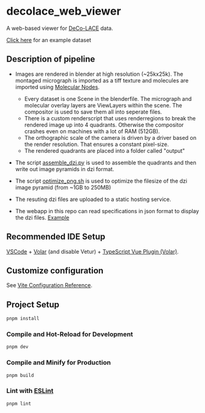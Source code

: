 # decolace_web_viewer

A web-based  viewer for [DeCo-LACE](https://github.com/jojoelfe/decolace) data.

[Click here](https://jojoelfe.github.io/decolace_web_viewer) for an example dataset

## Description of pipeline

- Images are rendered in blender at high resolution (~25kx25k). The montaged micrograph is imported as a tiff texture and molecules are imported using [Molecular Nodes](https://github.com/BradyAJohnston/MolecularNodes).

    - Every dataset is one Scene in the blenderfile. The micrograph and molecular overlay layers are ViewLayers within the scene. The compositor is used to save them all into seperate files.
    - There is a custom renderscript that uses renderregions to break the rendered image up into 4 quadrants. Otherwise the compositor crashes even on machines with a lot of RAM (512GB).
    - The orthographic scale of the camera is driven by a driver based on the render resolution. That ensures a constant pixel-size.
    - The rendered quadrants are placed into a folder called "output"

- The script [assemble_dzi.py](preprocessing_scripts/assemble_dzi.py) is used to assemble the quadrants and then write out image pyramids in dzi format.
- The script [optimize_png.sh](preprocessing_scripts/optimize_png.sh) is used to optimize the filesize of the dzi image pyramid (from ~1GB to 250MB)
- The resuting dzi files are uploaded to a static hosting service.
- The webapp in this repo can read specifications in json format to display the dzi files. [Example](public/erhox_data.json)

## Recommended IDE Setup

[VSCode](https://code.visualstudio.com/) + [Volar](https://marketplace.visualstudio.com/items?itemName=Vue.volar) (and disable Vetur) + [TypeScript Vue Plugin (Volar)](https://marketplace.visualstudio.com/items?itemName=Vue.vscode-typescript-vue-plugin).

## Customize configuration

See [Vite Configuration Reference](https://vitejs.dev/config/).

## Project Setup

```sh
pnpm install
```

### Compile and Hot-Reload for Development

```sh
pnpm dev
```

### Compile and Minify for Production 

```sh
pnpm build
```

### Lint with [ESLint](https://eslint.org/)

```sh
pnpm lint
```
